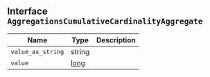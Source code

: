 ## Interface `AggregationsCumulativeCardinalityAggregate`

| Name | Type | Description |
| - | - | - |
| `value_as_string` | string | &nbsp; |
| `value` | [long](./long.md) | &nbsp; |
